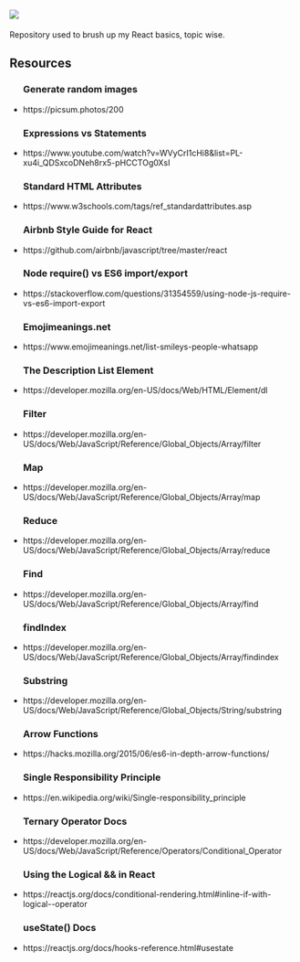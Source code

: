 # <img src="https://hackernoon.com/images/1*KBGdMaU_emZX4XR1AvkD4A.gif">
Repository used to brush up my React basics, topic wise. 

<h2>Resources</h2>
<ul>
<h3>Generate random images</h3>
<li>https://picsum.photos/200 </li>

<h3>Expressions vs Statements</h3>
<li>https://www.youtube.com/watch?v=WVyCrI1cHi8&list=PL-xu4i_QDSxcoDNeh8rx5-pHCCTOg0XsI</li>

<h3>Standard HTML Attributes</h3>
<li>https://www.w3schools.com/tags/ref_standardattributes.asp</li>

<h3>Airbnb Style Guide for React</h3>
<li>https://github.com/airbnb/javascript/tree/master/react</li>

<h3>Node require() vs ES6 import/export</h3>
<li>https://stackoverflow.com/questions/31354559/using-node-js-require-vs-es6-import-export</li>

<h3>Emojimeanings.net</h3>
<li>https://www.emojimeanings.net/list-smileys-people-whatsapp</li>

<h3>The Description List Element</h3>
<li>https://developer.mozilla.org/en-US/docs/Web/HTML/Element/dl</li>

<h3>Filter</h3>
<li>https://developer.mozilla.org/en-US/docs/Web/JavaScript/Reference/Global_Objects/Array/filter</li>

<h3>Map</h3>
<li>https://developer.mozilla.org/en-US/docs/Web/JavaScript/Reference/Global_Objects/Array/map</li>

<h3>Reduce</h3>
<li>https://developer.mozilla.org/en-US/docs/Web/JavaScript/Reference/Global_Objects/Array/reduce</li>

<h3>Find</h3>
<li>https://developer.mozilla.org/en-US/docs/Web/JavaScript/Reference/Global_Objects/Array/find</li>

<h3>findIndex</h3>
<li>https://developer.mozilla.org/en-US/docs/Web/JavaScript/Reference/Global_Objects/Array/findindex</li>

<h3>Substring</h3>
<li>https://developer.mozilla.org/en-US/docs/Web/JavaScript/Reference/Global_Objects/String/substring</li>

<h3>Arrow Functions</h3>
<li>https://hacks.mozilla.org/2015/06/es6-in-depth-arrow-functions/</li>

<h3>Single Responsibility Principle</h3>
<li>https://en.wikipedia.org/wiki/Single-responsibility_principle</li>

<h3>Ternary Operator Docs</h3>
<li>https://developer.mozilla.org/en-US/docs/Web/JavaScript/Reference/Operators/Conditional_Operator</li>

<h3>Using the Logical && in React</h3>
<li>https://reactjs.org/docs/conditional-rendering.html#inline-if-with-logical--operator</li>

<h3>useState() Docs</h3>
<li>https://reactjs.org/docs/hooks-reference.html#usestate</li>

</ul>
